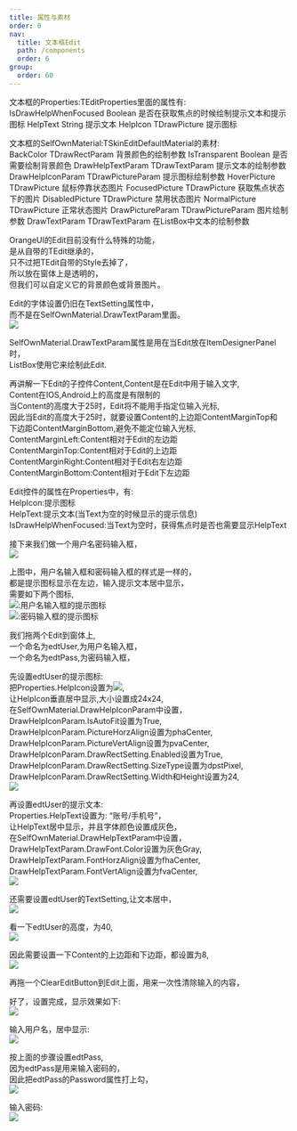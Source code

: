 ```yaml
---
title: 属性与素材
order: 0
nav:
  title: 文本框Edit
  path: /components
  order: 6
group:
  order: 60
---
```


文本框的Properties:TEditProperties里面的属性有:  
IsDrawHelpWhenFocused	Boolean	是否在获取焦点的时候绘制提示文本和提示图标
HelpText	String	提示文本
HelpIcon	TDrawPicture	提示图标

文本框的SelfOwnMaterial:TSkinEditDefaultMaterial的素材:  
BackColor	TDrawRectParam	背景颜色的绘制参数
IsTransparent		Boolean 是否需要绘制背景颜色
DrawHelpTextParam	TDrawTextParam	提示文本的绘制参数
DrawHelpIconParam	TDrawPictureParam	提示图标绘制参数
HoverPicture	TDrawPicture	鼠标停靠状态图片
FocusedPicture	TDrawPicture	获取焦点状态下的图片
DisabledPicture	TDrawPicture	禁用状态图片
NormalPicture	TDrawPicture	正常状态图片
DrawPictureParam	TDrawPictureParam	图片绘制参数
DrawTextParam	TDrawTextParam	在ListBox中文本的绘制参数




OrangeUI的Edit目前没有什么特殊的功能，  
是从自带的TEdit继承的，  
只不过把TEdit自带的Style去掉了，  
所以放在窗体上是透明的，  
但我们可以自定义它的背景颜色或背景图片。  
 
Edit的字体设置仍旧在TextSetting属性中，  
而不是在SelfOwnMaterial.DrawTextParam里面。  
![](http://www.orangeui.cn/orangeuiblog/OrangeUI/13.1.OrangeUI%E6%8E%A7%E4%BB%B6%E4%BD%BF%E7%94%A8%E8%AF%B4%E6%98%8E(%E6%96%87%E6%9C%AC%E6%A1%86%E6%8E%A7%E4%BB%B6Edit)(%E7%A4%BA%E4%BE%8B1%20%E5%9F%BA%E6%9C%AC%E5%8A%9F%E8%83%BD).files/image001.png)


SelfOwnMaterial.DrawTextParam属性是用在当Edit放在ItemDesignerPanel时，  
ListBox使用它来绘制此Edit.  
 
再讲解一下Edit的子控件Content,Content是在Edit中用于输入文字,  
Content在IOS,Android上的高度是有限制的  
当Content的高度大于25时，Edit将不能用手指定位输入光标,  
因此当Edit的高度大于25时，就要设置Content的上边距ContentMarginTop和  
下边距ContentMarginBottom,避免不能定位输入光标,  
ContentMarginLeft:Content相对于Edit的左边距  
ContentMarginTop:Content相对于Edit的上边距  
ContentMarginRight:Content相对于Edit右左边距  
ContentMarginBottom:Content相对于Edit下左边距  
 
 
Edit控件的属性在Properties中，有:  
HelpIcon:提示图标  
HelpText:提示文本(当Text为空的时候显示的提示信息)  
IsDrawHelpWhenFocused:当Text为空时，获得焦点时是否也需要显示HelpText  
 
接下来我们做一个用户名密码输入框，  
![](http://www.orangeui.cn/orangeuiblog/OrangeUI/13.1.OrangeUI%E6%8E%A7%E4%BB%B6%E4%BD%BF%E7%94%A8%E8%AF%B4%E6%98%8E(%E6%96%87%E6%9C%AC%E6%A1%86%E6%8E%A7%E4%BB%B6Edit)(%E7%A4%BA%E4%BE%8B1%20%E5%9F%BA%E6%9C%AC%E5%8A%9F%E8%83%BD).files/image003.png)


上图中，用户名输入框和密码输入框的样式是一样的，  
都是提示图标显示在左边，输入提示文本居中显示，  
需要如下两个图标,  
![](http://www.orangeui.cn/orangeuiblog/OrangeUI/13.1.OrangeUI%E6%8E%A7%E4%BB%B6%E4%BD%BF%E7%94%A8%E8%AF%B4%E6%98%8E(%E6%96%87%E6%9C%AC%E6%A1%86%E6%8E%A7%E4%BB%B6Edit)(%E7%A4%BA%E4%BE%8B1%20%E5%9F%BA%E6%9C%AC%E5%8A%9F%E8%83%BD).files/image005.png):用户名输入框的提示图标  
![](http://www.orangeui.cn/orangeuiblog/OrangeUI/13.1.OrangeUI%E6%8E%A7%E4%BB%B6%E4%BD%BF%E7%94%A8%E8%AF%B4%E6%98%8E(%E6%96%87%E6%9C%AC%E6%A1%86%E6%8E%A7%E4%BB%B6Edit)(%E7%A4%BA%E4%BE%8B1%20%E5%9F%BA%E6%9C%AC%E5%8A%9F%E8%83%BD).files/image007.png):密码输入框的提示图标  
 
我们拖两个Edit到窗体上,  
一个命名为edtUser,为用户名输入框，  
一个命名为edtPass,为密码输入框，  
 
先设置edtUser的提示图标:  
把Properties.HelpIcon设置为![](http://www.orangeui.cn/orangeuiblog/OrangeUI/13.1.OrangeUI%E6%8E%A7%E4%BB%B6%E4%BD%BF%E7%94%A8%E8%AF%B4%E6%98%8E(%E6%96%87%E6%9C%AC%E6%A1%86%E6%8E%A7%E4%BB%B6Edit)(%E7%A4%BA%E4%BE%8B1%20%E5%9F%BA%E6%9C%AC%E5%8A%9F%E8%83%BD).files/image005.png),  
让HelpIcon垂直居中显示,大小设置成24x24,  
在SelfOwnMaterial.DrawHelpIconParam中设置，  
DrawHelpIconParam.IsAutoFit设置为True,  
DrawHelpIconParam.PictureHorzAlign设置为phaCenter,  
DrawHelpIconParam.PictureVertAlign设置为pvaCenter,  
DrawHelpIconParam.DrawRectSetting.Enabled设置为True,  
DrawHelpIconParam.DrawRectSetting.SizeType设置为dpstPixel,  
DrawHelpIconParam.DrawRectSetting.Width和Height设置为24,  
![](http://www.orangeui.cn/orangeuiblog/OrangeUI/13.1.OrangeUI%E6%8E%A7%E4%BB%B6%E4%BD%BF%E7%94%A8%E8%AF%B4%E6%98%8E(%E6%96%87%E6%9C%AC%E6%A1%86%E6%8E%A7%E4%BB%B6Edit)(%E7%A4%BA%E4%BE%8B1%20%E5%9F%BA%E6%9C%AC%E5%8A%9F%E8%83%BD).files/image009.png)


再设置edtUser的提示文本:  
Properties.HelpText设置为: “账号/手机号”，  
让HelpText居中显示，并且字体颜色设置成灰色，  
在SelfOwnMaterial.DrawHelpTextParam中设置，  
DrawHelpTextParam.DrawFont.Color设置为灰色Gray,  
DrawHelpTextParam.FontHorzAlign设置为fhaCenter,  
DrawHelpTextParam.FontVertAlign设置为fvaCenter,  
![](http://www.orangeui.cn/orangeuiblog/OrangeUI/13.1.OrangeUI%E6%8E%A7%E4%BB%B6%E4%BD%BF%E7%94%A8%E8%AF%B4%E6%98%8E(%E6%96%87%E6%9C%AC%E6%A1%86%E6%8E%A7%E4%BB%B6Edit)(%E7%A4%BA%E4%BE%8B1%20%E5%9F%BA%E6%9C%AC%E5%8A%9F%E8%83%BD).files/image011.png)


还需要设置edtUser的TextSetting,让文本居中，  
![](http://www.orangeui.cn/orangeuiblog/OrangeUI/13.1.OrangeUI%E6%8E%A7%E4%BB%B6%E4%BD%BF%E7%94%A8%E8%AF%B4%E6%98%8E(%E6%96%87%E6%9C%AC%E6%A1%86%E6%8E%A7%E4%BB%B6Edit)(%E7%A4%BA%E4%BE%8B1%20%E5%9F%BA%E6%9C%AC%E5%8A%9F%E8%83%BD).files/image013.png)


看一下edtUser的高度，为40,  
![](http://www.orangeui.cn/orangeuiblog/OrangeUI/13.1.OrangeUI%E6%8E%A7%E4%BB%B6%E4%BD%BF%E7%94%A8%E8%AF%B4%E6%98%8E(%E6%96%87%E6%9C%AC%E6%A1%86%E6%8E%A7%E4%BB%B6Edit)(%E7%A4%BA%E4%BE%8B1%20%E5%9F%BA%E6%9C%AC%E5%8A%9F%E8%83%BD).files/image015.png)


因此需要设置一下Content的上边距和下边距，都设置为8,  
![](http://www.orangeui.cn/orangeuiblog/OrangeUI/13.1.OrangeUI%E6%8E%A7%E4%BB%B6%E4%BD%BF%E7%94%A8%E8%AF%B4%E6%98%8E(%E6%96%87%E6%9C%AC%E6%A1%86%E6%8E%A7%E4%BB%B6Edit)(%E7%A4%BA%E4%BE%8B1%20%E5%9F%BA%E6%9C%AC%E5%8A%9F%E8%83%BD).files/image017.png)


再拖一个ClearEditButton到Edit上面，用来一次性清除输入的内容，  
 
好了，设置完成，显示效果如下:  
![](http://www.orangeui.cn/orangeuiblog/OrangeUI/13.1.OrangeUI%E6%8E%A7%E4%BB%B6%E4%BD%BF%E7%94%A8%E8%AF%B4%E6%98%8E(%E6%96%87%E6%9C%AC%E6%A1%86%E6%8E%A7%E4%BB%B6Edit)(%E7%A4%BA%E4%BE%8B1%20%E5%9F%BA%E6%9C%AC%E5%8A%9F%E8%83%BD).files/image019.png)


输入用户名，居中显示:  
![](http://www.orangeui.cn/orangeuiblog/OrangeUI/13.1.OrangeUI%E6%8E%A7%E4%BB%B6%E4%BD%BF%E7%94%A8%E8%AF%B4%E6%98%8E(%E6%96%87%E6%9C%AC%E6%A1%86%E6%8E%A7%E4%BB%B6Edit)(%E7%A4%BA%E4%BE%8B1%20%E5%9F%BA%E6%9C%AC%E5%8A%9F%E8%83%BD).files/image021.png)


 
按上面的步骤设置edtPass,  
因为edtPass是用来输入密码的，  
因此把edtPass的Password属性打上勾，  
![](http://www.orangeui.cn/orangeuiblog/OrangeUI/13.1.OrangeUI%E6%8E%A7%E4%BB%B6%E4%BD%BF%E7%94%A8%E8%AF%B4%E6%98%8E(%E6%96%87%E6%9C%AC%E6%A1%86%E6%8E%A7%E4%BB%B6Edit)(%E7%A4%BA%E4%BE%8B1%20%E5%9F%BA%E6%9C%AC%E5%8A%9F%E8%83%BD).files/image023.png)


输入密码:  
![](http://www.orangeui.cn/orangeuiblog/OrangeUI/13.1.OrangeUI%E6%8E%A7%E4%BB%B6%E4%BD%BF%E7%94%A8%E8%AF%B4%E6%98%8E(%E6%96%87%E6%9C%AC%E6%A1%86%E6%8E%A7%E4%BB%B6Edit)(%E7%A4%BA%E4%BE%8B1%20%E5%9F%BA%E6%9C%AC%E5%8A%9F%E8%83%BD).files/image025.png)



